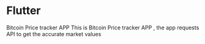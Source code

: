 # Flutter

Bitcoin Price tracker APP
This is Bitcoin Price tracker APP , the app requests API to get the accurate market values
